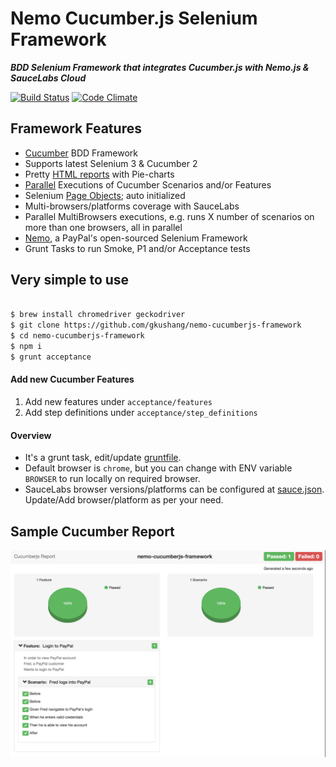 # Nemo Cucumber.js Selenium Framework

***BDD Selenium Framework that integrates Cucumber.js with Nemo.js & SauceLabs Cloud***

[![Build Status][dependency]][dependency] [![Code Climate][codeclimate-svg]][codeclimate]

## Framework Features

* [Cucumber][cucumberjs] BDD Framework
* Supports latest Selenium 3 & Cucumber 2
* Pretty [HTML reports][html-report] with Pie-charts
* [Parallel][parallel] Executions of Cucumber Scenarios and/or Features
* Selenium [Page Objects][page-objects]; auto initialized 
* Multi-browsers/platforms coverage with SauceLabs
* Parallel MultiBrowsers executions, e.g. runs X number of scenarios on more than one browsers, all in parallel
* [Nemo][nemo], a PayPal's open-sourced Selenium Framework
* Grunt Tasks to run Smoke, P1 and/or Acceptance tests

## Very simple to use
    
``` bash

$ brew install chromedriver geckodriver
$ git clone https://github.com/gkushang/nemo-cucumberjs-framework
$ cd nemo-cucumberjs-framework
$ npm i
$ grunt acceptance

```
 
#### Add new Cucumber Features
 
1. Add new features under `acceptance/features` 
2. Add step definitions under `acceptance/step_definitions`

#### Overview

* It's a grunt task, edit/update [gruntfile][gruntfile]. 
* Default browser is `chrome`, but you can change with ENV variable `BROWSER` to run locally on required browser.
* SauceLabs browser versions/platforms can be configured at [sauce.json][sauce]. Update/Add browser/platform as per your need.


## Sample Cucumber Report
![Alt text](/acceptance/report/sampleCucumberReport.png "Sample Report")

[dependency]: https://david-dm.org/gkushang/nemo-cucumberjs-framework.svg
[codeclimate-svg]: https://codeclimate.com/github/gkushang/cucumber-html-reporter/badges/gpa.svg
[codeclimate]: https://codeclimate.com/github/gkushang/cucumber-html-reporter
[gruntfile]: https://github.com/gkushang/nemo-cucumberjs-framework/blob/master/Gruntfile.js
[sauce]: https://github.com/gkushang/nemo-cucumberjs-framework/blob/master/acceptance/config/sauce.json
[cucumberjs]: https://github.com/cucumber/cucumber-js
[nemo]: http://nemo.js.org
[html-report]: https://github.com/gkushang/cucumber-html-reporter
[parallel]: https://github.com/gkushang/cucumber-parallel
[page-objects]: https://github.com/gkushang/nemo-pageobjects